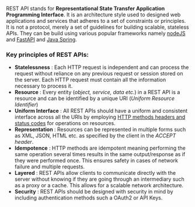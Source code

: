 REST API stands for __Representational State Transfer Application Programming Interface__.
It is an architecture style used to designed web applications and services that adheres to a set of constraints or principles. It is not a protocol, merely a set of guidelines for building scalable, stateless APIs. They can be build using various popular frameworks namely [nodeJS](RestAPI%20in%20JS) and [FastAPI](FastAPI) and [Java Spring](JAVA%20Spring(boot)).

### Key principles of REST APIs:
- __Statelessness__ : Each HTTP request is independent and can process the request without reliance on any previous request or session stored on the server. Each HTTP request must contain all the information necessary to process it.
- __Resource__ : Every entity (_object, service, data etc._) in a REST API is a resource and can be identified by a unique URI (_Uniform Resource Identifier_)
- __Uniform Interface__ : All REST APIs should have a uniform and consistent interface across all the URIs by employing [HTTP methods headers and status codes](HTTP%20cheatsheet) for operations on resources.
- __Representation__ : Resources can be represented in multiple forms such as XML, JSON, HTML etc. as specified by the client in the _ACCEPT header_.
- __Idempotence__ : HTTP methods are idempotent meaning performing the same operation several times results in the same output/response as if they were performed once. This ensures safety in cases of network failure and multiple requests.
- __Layered__ : REST APIs allow clients to communicate directly with the server without knowing if they are going through an intermediary such as a proxy or a cache. This allows for a scalable network architecture.
- __Security__ : REST APIs should be designed with security in mind by including authentication methods such a OAuth2 or API Keys.